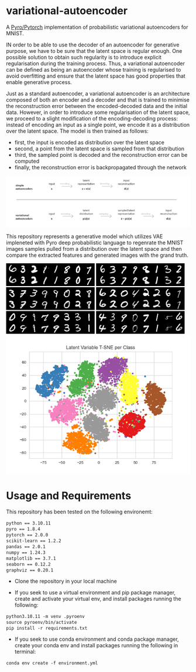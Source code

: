 # variational-autoencoder

A <a href="https://pyro.ai/examples/vae.html">Pyro/Pytorch</a> implementation of probabilistic variational autoencoders for MNIST.

IN order to be able to use the decoder of an autoencoder for generative purpose, we have to be sure that the latent space is regular enough. One possible solution to obtain such regularity is to introduce explicit regularisation during the training process. Thus, a variational autoencoder can be defined as being an autoencoder whose training is regularised to avoid overfitting and ensure that the latent space has good properties that enable generative process.

Just as a standard autoencoder, a variational autoencoder is an architecture composed of both an encoder and a decoder and that is trained to minimise the reconstruction error between the encoded-decoded data and the initial data. However, in order to introduce some regularisation of the latent space, we proceed to a slight modification of the encoding-decoding process: instead of encoding an input as a single point, we encode it as a distribution over the latent space. The model is then trained as follows:

- first, the input is encoded as distribution over the latent space
- second, a point from the latent space is sampled from that distribution
- third, the sampled point is decoded and the reconstruction error can be computed
- finally, the reconstruction error is backpropagated through the network

<img src="vae-introductory-notebook/vae.png">

This repository represents a generative model which utilizes VAE impleneted with Pyro deep probabilistic language to regenrate the MNIST images samples pulled from a distribution over the latent space and then compare the extracted features and generated images with the grand truth.

<img src="results/pyro/reconstruction_9.png">
<img src="results/pyro/reconstruction_8.png">
<img src="results/pyro/reconstruction_7.png">
<img src="results/pyro/reconstruction_6.png">
<img src="results/pyro/reconstruction_5.png">
<img src="results/pyro/reconstruction_4.png">

<img src="vae_results/VAE_embedding.png">


# Usage and Requirements

This repository has been tested on the following environemt:

```
python == 3.10.11
pyro == 1.8.4
pytorch == 2.0.0
scikit-learn == 1.2.2
pandas == 2.0.1
numpy == 1.24.3
matplotlib == 3.7.1
seaborn == 0.12.2
graphviz == 0.20.1

```

- Clone the repository in your local machine

- If you seek to use a virtual environment and pip package manager, create and activate your virtual env, and install packages running the following:
```
python3.10.11 -m venv .pyroenv
source pyroenv/bin/activate
pip install -r requirements.txt
```

- If you seek to use conda environment and conda package manager, create  your conda env and install packages running the following in terminal:
```
conda env create -f environment.yml
```
